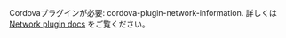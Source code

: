 
Cordovaプラグインが必要: cordova-plugin-network-information. 詳しくは [Network plugin docs](https://github.com/apache/cordova-plugin-network-information) をご覧ください。
